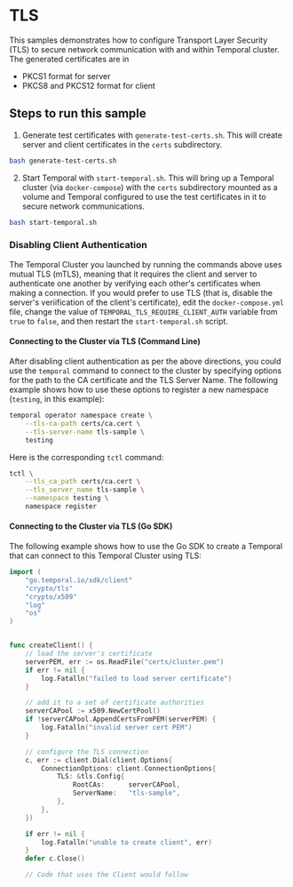 # TLS

This samples demonstrates how to configure Transport Layer Security (TLS) to secure network communication with and within Temporal cluster.
The generated certificates are in 
  - PKCS1 format for server
  - PKCS8 and PKCS12 format for client

## Steps to run this sample

1. Generate test certificates with `generate-test-certs.sh`. This will create server and client certificates in the `certs` subdirectory.

```bash
bash generate-test-certs.sh
```

2. Start Temporal with `start-temporal.sh`. This will bring up a Temporal cluster (via `docker-compose`) with the `certs` subdirectory mounted as a volume and Temporal configured to use the test certificates in it to secure network communications.

```bash
bash start-temporal.sh
```

### Disabling Client Authentication
The Temporal Cluster you launched by running the commands above uses mutual TLS (mTLS), meaning that it requires the client and server to authenticate one another by verifying each other's certificates when making a connection. If you would prefer to use TLS (that is, disable the server's veriification of the client's certificate), edit the `docker-compose.yml` file, change the value of `TEMPORAL_TLS_REQUIRE_CLIENT_AUTH` variable from `true` to `false`, and then restart the `start-temporal.sh` script.

#### Connecting to the Cluster via TLS (Command Line)
After disabling client authentication as per the above directions, you could use the `temporal` command to connect to the cluster by specifying options for the path to the CA certificate and the TLS Server Name. The following example shows how to use these options to register a new namespace (`testing`, in this example):

```bash
temporal operator namespace create \
    --tls-ca-path certs/ca.cert \
	--tls-server-name tls-sample \
	testing
```

Here is the corresponding `tctl` command:
```bash
tctl \
    --tls_ca_path certs/ca.cert \
	--tls_server_name tls-sample \
	--namespace testing \
	namespace register
```

#### Connecting to the Cluster via TLS (Go SDK)

The following example shows how to use the Go SDK to create a 
Temporal that can connect to this Temporal Cluster using TLS:

```go
import (
	"go.temporal.io/sdk/client"
	"crypto/tls"
	"crypto/x509"
	"log"
	"os"
)


func createClient() {
	// load the server's certificate 
	serverPEM, err := os.ReadFile("certs/cluster.pem")
	if err != nil {
		log.Fatalln("failed to load server certificate")
	}

	// add it to a set of certificate authorities
	serverCAPool := x509.NewCertPool()
	if !serverCAPool.AppendCertsFromPEM(serverPEM) {
		log.Fatalln("invalid server cert PEM")
	}

	// configure the TLS connection
	c, err := client.Dial(client.Options{
		ConnectionOptions: client.ConnectionOptions{
			TLS: &tls.Config{
				RootCAs:      serverCAPool,
				ServerName:   "tls-sample",
			},
		},
	})

	if err != nil {
		log.Fatalln("unable to create client", err)
	}
	defer c.Close()

	// Code that uses the Client would follow
```
